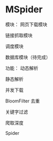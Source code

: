 MSpider
=======
模块：
网页下载模块

链接抓取模块

调度模块

数据库模块（待完成）




功能：
动态解析

静态解析

并发下载

BloomFilter 去重

关键字过滤

爬取深度


Spider
